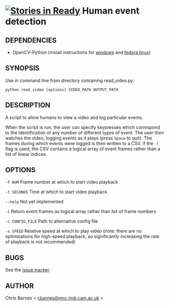 [![Stories in Ready](https://badge.waffle.io/clbarnes/human_event_detection.png?label=ready&title=Ready)](https://waffle.io/clbarnes/human_event_detection)
Human event detection
=====================

## DEPENDENCIES

 - OpenCV-Python (install instructions for [windows](http://docs.opencv.org/trunk/doc/py_tutorials/py_setup/py_setup_in_windows/py_setup_in_windows.html#install-opencv-python-in-windows) and [fedora linux](http://docs.opencv.org/trunk/doc/py_tutorials/py_setup/py_setup_in_fedora/py_setup_in_fedora.html#install-opencv-python-in-fedora))
 
## SYNOPSIS

Use in command line from directory containing read_video.py:

`python read_video [options] VIDEO_PATH OUTPUT_PATH`

## DESCRIPTION

A script to allow humans to view a video and log particular events.

When the script is run, the user can specify keypresses which correspond to the identification of any number of different types of event. The user then watches the video, logging events as it plays (press `Space` to quit). The frames during which events were logged is then written to a CSV. If the `-l` flag is used, the CSV contains a logical array of event frames rather than a list of linear indices.

## OPTIONS

`-f NUM`
Frame number at which to start video playback

`-t SECONDS`
Time at which to start video playback 

`--help`
Not yet implemented

`-l`
Return event frames as logical array rather than list of frame numbers

`-c CONFIG_FILE`
Path to alternative config file

`-s SPEED`
Relative speed at which to play video (note: there are no optimisations for high-speed playback, so significantly increasing the rate of playback is not recommended) 

## BUGS

See the [issue tracker](https://github.com/clbarnes/human_event_detection/issues).

## AUTHOR

Chris Barnes < cbarnes@mrc-lmb.cam.ac.uk >
